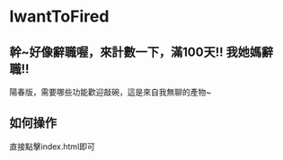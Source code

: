 # IwantToFired

## 幹~好像辭職喔，來計數一下，滿100天!! 我她媽辭職!! 

陽春版，需要哪些功能歡迎敲碗，這是來自我無聊的產物~

## 如何操作
直接點擊index.html即可

